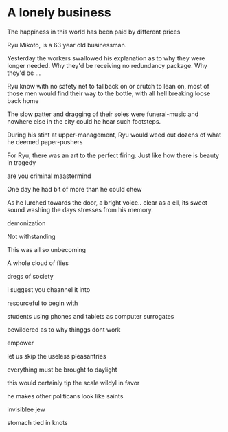 # A lonely business

The happiness in this world has been paid by different prices

Ryu Mikoto, is a 63 year old businessman.

Yesterday the workers swallowed his explanation as to why they were longer needed. Why they'd be receiving no redundancy package. Why they'd be ...

Ryu know with no safety net to fallback on or crutch to lean on, most of those men would find their way to the bottle, with all hell breaking loose back home

The slow patter and dragging of their soles were funeral-music and nowhere else in the city could he hear such footsteps.

During his stint at upper-management, Ryu would weed out dozens of what he deemed paper-pushers

For Ryu, there was an art to the perfect firing. Just like how there is beauty in tragedy 

are you criminal maastermind

One day he had bit of more than he could chew

As he lurched towards the door, a bright voice.. clear as a ell, its sweet sound washing the days stresses from his memory.

demonization

Not withstanding

This was all so unbecoming

A whole cloud of flies 

dregs of society

i suggest you chaannel it into 

resourceful to begin with

students using phones and tablets as computer surrogates

bewildered as to why thinggs dont work

empower

let us skip the useless pleasantries

everything  must be brought to daylight

this would certainly tip the scale wildyl in favor

he makes other politicans look like saints

invisiblee jew

stomach tied in knots
